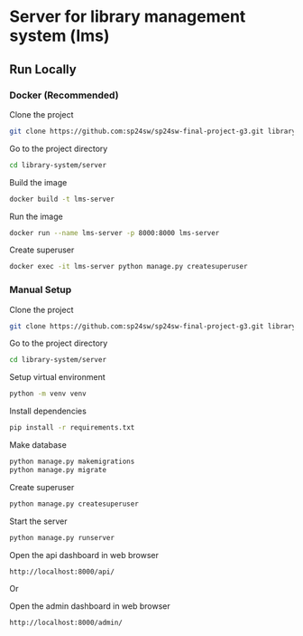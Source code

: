 # Server for library management system (lms)

## Run Locally

### Docker (Recommended)

Clone the project

```bash
git clone https://github.com:sp24sw/sp24sw-final-project-g3.git library-system
```

Go to the project directory

```bash
cd library-system/server
```

Build the image

```bash
docker build -t lms-server
```

Run the image

```bash
docker run --name lms-server -p 8000:8000 lms-server
```

Create superuser

```bash
docker exec -it lms-server python manage.py createsuperuser
```

### Manual Setup

Clone the project

```bash
git clone https://github.com:sp24sw/sp24sw-final-project-g3.git library-system
```

Go to the project directory

```bash
cd library-system/server
```

Setup virtual environment

```bash
python -m venv venv
```

Install dependencies

```bash
pip install -r requirements.txt
```

Make database

```bash
python manage.py makemigrations
python manage.py migrate
```

Create superuser

```bash
python manage.py createsuperuser
```

Start the server

```bash
python manage.py runserver
```

Open the api dashboard in web browser

```bash
http://localhost:8000/api/
```

Or

Open the admin dashboard in web browser

```bash
http://localhost:8000/admin/
```
